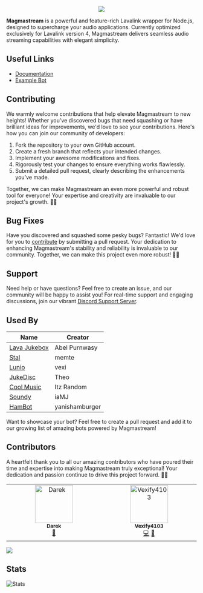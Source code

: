<p align="center">
  <img src="https://capsule-render.vercel.app/api?type=waving&color=gradient&height=200&section=header&text=Magmastream&fontSize=80&fontAlignY=35&animation=twinkling&fontColor=gradient" />
</p>

**Magmastream** is a powerful and feature-rich Lavalink wrapper for Node.js, designed to supercharge your audio applications. Currently optimized exclusively for Lavalink version 4, Magmastream delivers seamless audio streaming capabilities with elegant simplicity.

## Useful Links

- [Documentation](https://docs.magmastream.com)
- [Example Bot](https://github.com/Magmastream-NPM/magmastream_basics_bot)

## Contributing

We warmly welcome contributions that help elevate Magmastream to new heights! Whether you've discovered bugs that need squashing or have brilliant ideas for improvements, we'd love to see your contributions. Here's how you can join our community of developers:

1. Fork the repository to your own GitHub account.
2. Create a fresh branch that reflects your intended changes.
3. Implement your awesome modifications and fixes.
4. Rigorously test your changes to ensure everything works flawlessly.
5. Submit a detailed pull request, clearly describing the enhancements you've made.

Together, we can make Magmastream an even more powerful and robust tool for everyone! Your expertise and creativity are invaluable to our project's growth. 🚀✨

## Bug Fixes

Have you discovered and squashed some pesky bugs? Fantastic! We'd love for you to [contribute](#contributing) by submitting a pull request. Your dedication to enhancing Magmastream's stability and reliability is invaluable to our community. Together, we can make this project even more robust! 🐛✨

## Support
Need help or have questions? Feel free to create an issue, and our community will be happy to assist you!
For real-time support and engaging discussions, join our vibrant [Discord Support Server](https://discord.com/invite/HV59Z3zEjt).

## Used By

| Name                                                                                                                                                                                                                                                  | Creator       |
| ----------------------------------------------------------------------------------------------------------------------------------------------------------------------------------------------------------------------------------------------------- | ------------- |
| [Lava Jukebox](https://discord.com/api/oauth2/authorize?client_id=887651843742793779&permissions=-1&redirect_uri=https%3A%2F%2Fdiscord.gg%2F4ZaXbbYSTZ&response_type=code&scope=guilds.join%20bot%20applications.commands)                            | Abel Purnwasy |
| [Stal](https://discord.com/oauth2/authorize?client_id=923938180263182356&scope=bot%20applications.commands&permissions=27648861246)                                                                                                                   | memte         |
| [Lunio](https://discord.com/api/oauth2/authorize?client_id=945030475779551415&permissions=61991952&scope=bot+applications.commands)                                                                                                                   | vexi          |
| [JukeDisc](https://discord.com/oauth2/authorize?client_id=1109751797549105176&permissions=968552214080&scope=bot+applications.commands)                                                                                                               | Theo          |
| [Cool Music](https://discord.com/oauth2/authorize?client_id=923529398425096193&permissions=12888394808&redirect_uri=https%3A%2F%2Fdiscord.gg%2Fcool-music-support-925619107460698202&response_type=code&scope=bot%20identify%20applications.commands) | Itz Random    |
| [Soundy](https://dsc.gg/sndy)                                                                                                                                                                                                                         | iaMJ          |
| [HamBot](https://discord.com/oauth2/authorize?client_id=1049314312776335390)                                                                                                                                                                          | yanishamburger|

Want to showcase your bot? Feel free to create a pull request and add it to our growing list of amazing bots powered by Magmastream!

## Contributors

A heartfelt thank you to all our amazing contributors who have poured their time and expertise into making Magmastream truly exceptional! Your dedication and passion continue to drive this project forward. 🚀✨

<!-- ALL-CONTRIBUTORS-LIST:START - Do not remove or modify this section -->
<!-- prettier-ignore-start -->
<!-- markdownlint-disable -->
<table>
  <tbody>
    <tr>
      <td align="center" valign="top" width="14.28%"><a href="https://discord.gg/JCaTDJRz7P"><img src="https://avatars.githubusercontent.com/u/58607083?v=4?s=100" width="100px;" alt="Darek"/><br /><sub><b>Darek</b></sub></a><br /><a href="#doc-realdarek" title="Documentation">📖</a></td>
      <td align="center" valign="top" width="14.28%"><a href="https://github.com/Vexify4103"><img src="https://avatars.githubusercontent.com/u/47192617?v=4?s=100" width="100px;" alt="Vexify4103"/><br /><sub><b>Vexify4103</b></sub></a><br /><a href="#code-Vexify4103" title="Code">💻</a> <a href="#doc-Vexify4103" title="Documentation">📖</a></td>
    </tr>
  </tbody>
</table>

<!-- markdownlint-restore -->
<!-- prettier-ignore-end -->

<!-- ALL-CONTRIBUTORS-LIST:END -->


<img src="https://contributers.code-fy.tech/Magmastream-NPM?yousuck">

## Stats


![Stats](https://repobeats.axiom.co/api/embed/e46896cea6c7ad6648effe4d7868ffa3fef0151b.svg "Repobeats analytics image")
